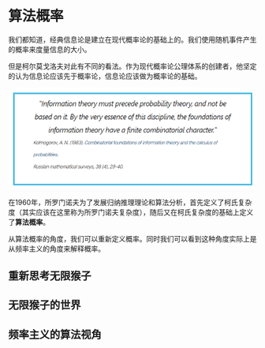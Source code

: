 # 算法概率

我们都知道，经典信息论是建立在现代概率论的基础上的。我们使用随机事件产生的概率来度量信息的大小。

但是柯尔莫戈洛夫对此有不同的看法。作为现代概率论公理体系的创建者，他坚定的认为信息论应该先于概率论，信息论应该做为概率论的基础。

![alt text](image-1.png)

在1960年，所罗门诺夫为了发展归纳推理理论和算法分析，首先定义了柯氏复杂度（其实应该在这里称为所罗门诺夫复杂度），随后又在柯氏复杂度的基础上定义了**算法概率**。

从算法概率的角度，我们可以重新定义概率。同时我们可以看到这种角度实际上是从频率主义的角度来解释概率。

## 重新思考无限猴子

## 无限猴子的世界

## 频率主义的算法视角

